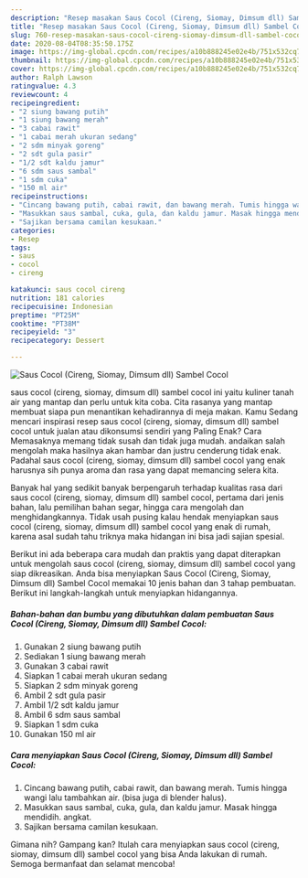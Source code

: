 ```yaml
---
description: "Resep masakan Saus Cocol (Cireng, Siomay, Dimsum dll) Sambel Cocol | Cara Buat Saus Cocol (Cireng, Siomay, Dimsum dll) Sambel Cocol Yang Paling Enak"
title: "Resep masakan Saus Cocol (Cireng, Siomay, Dimsum dll) Sambel Cocol | Cara Buat Saus Cocol (Cireng, Siomay, Dimsum dll) Sambel Cocol Yang Paling Enak"
slug: 760-resep-masakan-saus-cocol-cireng-siomay-dimsum-dll-sambel-cocol-cara-buat-saus-cocol-cireng-siomay-dimsum-dll-sambel-cocol-yang-paling-enak
date: 2020-08-04T08:35:50.175Z
image: https://img-global.cpcdn.com/recipes/a10b888245e02e4b/751x532cq70/saus-cocol-cireng-siomay-dimsum-dll-sambel-cocol-foto-resep-utama.jpg
thumbnail: https://img-global.cpcdn.com/recipes/a10b888245e02e4b/751x532cq70/saus-cocol-cireng-siomay-dimsum-dll-sambel-cocol-foto-resep-utama.jpg
cover: https://img-global.cpcdn.com/recipes/a10b888245e02e4b/751x532cq70/saus-cocol-cireng-siomay-dimsum-dll-sambel-cocol-foto-resep-utama.jpg
author: Ralph Lawson
ratingvalue: 4.3
reviewcount: 4
recipeingredient:
- "2 siung bawang putih"
- "1 siung bawang merah"
- "3 cabai rawit"
- "1 cabai merah ukuran sedang"
- "2 sdm minyak goreng"
- "2 sdt gula pasir"
- "1/2 sdt kaldu jamur"
- "6 sdm saus sambal"
- "1 sdm cuka"
- "150 ml air"
recipeinstructions:
- "Cincang bawang putih, cabai rawit, dan bawang merah. Tumis hingga wangi lalu tambahkan air. (bisa juga di blender halus)."
- "Masukkan saus sambal, cuka, gula, dan kaldu jamur. Masak hingga mendidih. angkat."
- "Sajikan bersama camilan kesukaan."
categories:
- Resep
tags:
- saus
- cocol
- cireng

katakunci: saus cocol cireng 
nutrition: 181 calories
recipecuisine: Indonesian
preptime: "PT25M"
cooktime: "PT38M"
recipeyield: "3"
recipecategory: Dessert

---
```



![Saus Cocol (Cireng, Siomay, Dimsum dll) Sambel Cocol](https://img-global.cpcdn.com/recipes/a10b888245e02e4b/751x532cq70/saus-cocol-cireng-siomay-dimsum-dll-sambel-cocol-foto-resep-utama.jpg)


saus cocol (cireng, siomay, dimsum dll) sambel cocol ini yaitu kuliner tanah air yang mantap dan perlu untuk kita coba. Cita rasanya yang mantap membuat siapa pun menantikan kehadirannya di meja makan.
Kamu Sedang mencari inspirasi resep saus cocol (cireng, siomay, dimsum dll) sambel cocol untuk jualan atau dikonsumsi sendiri yang Paling Enak? Cara Memasaknya memang tidak susah dan tidak juga mudah. andaikan salah mengolah maka hasilnya akan hambar dan justru cenderung tidak enak. Padahal saus cocol (cireng, siomay, dimsum dll) sambel cocol yang enak harusnya sih punya aroma dan rasa yang dapat memancing selera kita.

Banyak hal yang sedikit banyak berpengaruh terhadap kualitas rasa dari saus cocol (cireng, siomay, dimsum dll) sambel cocol, pertama dari jenis bahan, lalu pemilihan bahan segar, hingga cara mengolah dan menghidangkannya. Tidak usah pusing kalau hendak menyiapkan saus cocol (cireng, siomay, dimsum dll) sambel cocol yang enak di rumah, karena asal sudah tahu triknya maka hidangan ini bisa jadi sajian spesial.




Berikut ini ada beberapa cara mudah dan praktis yang dapat diterapkan untuk mengolah saus cocol (cireng, siomay, dimsum dll) sambel cocol yang siap dikreasikan. Anda bisa menyiapkan Saus Cocol (Cireng, Siomay, Dimsum dll) Sambel Cocol memakai 10 jenis bahan dan 3 tahap pembuatan. Berikut ini langkah-langkah untuk menyiapkan hidangannya.

<!--inarticleads1-->

##### Bahan-bahan dan bumbu yang dibutuhkan dalam pembuatan Saus Cocol (Cireng, Siomay, Dimsum dll) Sambel Cocol:

1. Gunakan 2 siung bawang putih
1. Sediakan 1 siung bawang merah
1. Gunakan 3 cabai rawit
1. Siapkan 1 cabai merah ukuran sedang
1. Siapkan 2 sdm minyak goreng
1. Ambil 2 sdt gula pasir
1. Ambil 1/2 sdt kaldu jamur
1. Ambil 6 sdm saus sambal
1. Siapkan 1 sdm cuka
1. Gunakan 150 ml air




<!--inarticleads2-->

##### Cara menyiapkan Saus Cocol (Cireng, Siomay, Dimsum dll) Sambel Cocol:

1. Cincang bawang putih, cabai rawit, dan bawang merah. Tumis hingga wangi lalu tambahkan air. (bisa juga di blender halus).
1. Masukkan saus sambal, cuka, gula, dan kaldu jamur. Masak hingga mendidih. angkat.
1. Sajikan bersama camilan kesukaan.




Gimana nih? Gampang kan? Itulah cara menyiapkan saus cocol (cireng, siomay, dimsum dll) sambel cocol yang bisa Anda lakukan di rumah. Semoga bermanfaat dan selamat mencoba!
